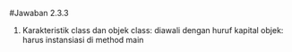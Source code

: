 #Jawaban 2.3.3

1. Karakteristik class dan objek
class: diawali dengan huruf kapital
objek: harus instansiasi di method main